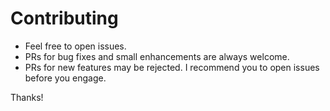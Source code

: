 # Contributing
- Feel free to open issues.
- PRs for bug fixes and small enhancements are always welcome.
- PRs for new features may be rejected. I recommend you to open issues before you engage.

Thanks!
